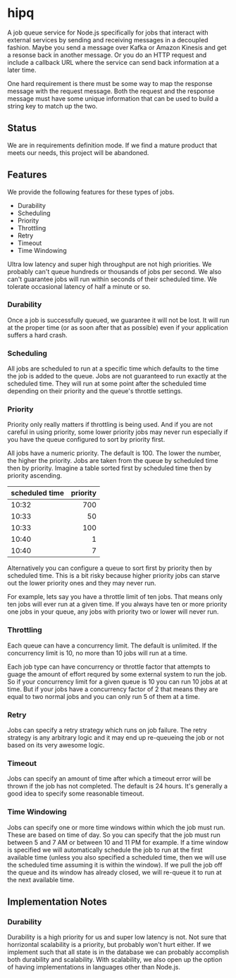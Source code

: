 # hipq

A job queue service for Node.js specifically for jobs that interact with external
services by sending and receiving messages in a decoupled fashion. Maybe you
send a message over Kafka or Amazon Kinesis and get a resonse back in another
message. Or you do an HTTP request and include a callback URL where the service
can send back information at a later time.

One hard requirement is there must be some way to map the response
message with the request message. Both the request and the response message must
have some unique information that can be used to build a string key to match up
the two.

## Status

We are in requirements definition mode. If we find a mature product that meets our needs, this
project will be abandoned. 

## Features

We provide the following features for these types of jobs.

* Durability
* Scheduling
* Priority
* Throttling
* Retry
* Timeout
* Time Windowing

Ultra low latency and super high throughput are not high priorities. We probably
can't queue hundreds or thousands of jobs per second. We also can't
guarantee jobs will run within seconds of their scheduled time. We tolerate
occasional latency of half a minute or so.

### Durability

Once a job is successfully queued, we guarantee it will not be lost. It will
run at the proper time (or as soon after that as possible) even if your
application suffers a hard crash.

### Scheduling

All jobs are scheduled to run at a specific time which defaults to the time the
job is added to the queue. Jobs are not guaranteed to run exactly at the
scheduled time. They will run at some point after the scheduled time depending
on their priority and the queue's throttle settings.

### Priority

Priority only really matters if throttling is being used. And if you are not
careful in using priority, some lower priority jobs may never run especially if
you have the queue configured to sort by priority first.

All jobs have a numeric priority. The default is 100. The lower the number, the
higher the priority. Jobs are taken from the queue by scheduled time then by
priority. Imagine a table sorted first by scheduled time then by priority
ascending.

scheduled time      | priority
:------------------ | -------:
10:32               |      700
10:33               |       50
10:33               |      100
10:40               |        1
10:40               |        7

Alternatively you can configure a queue to sort first by priority then by
scheduled time. This is a bit risky because higher priority jobs can starve out
the lower priority ones and they may never run.

For example, lets say you have a throttle limit of ten jobs. That means only ten
jobs will ever run at a given time. If you always have ten or more priority one
jobs in your queue, any jobs with priority two or lower will never run.

### Throttling

Each queue can have a concurrency limit. The default is unlimited. If the
concurrency limit is 10, no more than 10 jobs will run at a time.

Each job type can have concurrency or throttle factor that attempts to guage
the amount of effort requred by some external system to run the job. So if your
concurrency limit for a given queue is 10 you can run 10 jobs at at time. But
if your jobs have a concurrency factor of 2 that means they are equal to
two normal jobs and you can only run 5 of them at a time.

### Retry

Jobs can specify a retry strategy which runs on job failure. The retry strategy
is any arbitrary logic and it may end up re-queueing the job or not based on its
very awesome logic.

### Timeout

Jobs can specify an amount of time after which a timeout error will be thrown if
the job has not completed. The default is 24 hours. It's generally a good idea
to specify some reasonable timeout.

### Time Windowing

Jobs can specify one or more time windows within which the job must run. These
are based on time of day. So you can specify that the job must run between 5 and
7 AM or between 10 and 11 PM for example. If a time window is specified we will
automatically schedule the job to run at the first available time (unless you
also specified a scheduled time, then we will use the scheduled time assuming it
is  within the window). If we pull the job off the queue and its window has
already closed, we will re-queue it to run at the next available time.

## Implementation Notes

### Durability

Durability is a high priority for us and super low latency is not. Not sure that horrizontal 
scalability is a priority, but probably won't hurt either. If we implement such that all state
is in the database we can probably accomplish both durability and scalability. With scalability,
we also open up the option of having implementations in languages other than Node.js.
